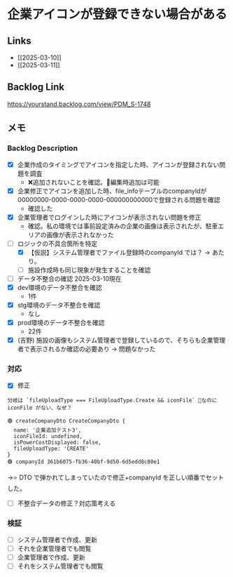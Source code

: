 # 企業アイコンが登録できない場合がある

## Links

- [[2025-03-10]]
- [[2025-03-11]]

## Backlog Link

https://yourstand.backlog.com/view/PDM_S-1748

## メモ

### Backlog Description

- [x] 企業作成のタイミングでアイコンを指定した時、アイコンが登録されない問題を調査
	- ❌追加されないことを確認。🔵編集時追加は可能
- [x] 企業修正でアイコンを追加した時、file_infoテーブルのcompanyIdが00000000-0000-0000-0000-000000000000で登録される問題を確認
	- 確認した
- [x] 企業管理者でログインした時にアイコンが表示されない問題を修正
	- 確認。私の環境では事前設定済みの企業の画像は表示されたが、駐車エリアの画像が表示されなかった
- [ ] ロジックの不具合箇所を特定
	- [x] 【仮説】システム管理者でファイル登録時のcompanyId では？ -> あたり。
	- [ ] 施設作成時も同じ現象が発生することを確認

- [ ] データ不整合の確認 2025-03-10現在
- [x] dev環境のデータ不整合を確認
	- 1件
- [x] stg環境のデータ不整合を確認
	- なし
- [x] prod環境のデータ不整合を確認
	- 22件
- [x] (吉野) 施設の画像もシステム管理者で登録しているので、そちらも企業管理者で表示されるか確認の必要あり -> 問題なかった

### 対応

- [x] 修正

```
分岐は `fileUploadType === FileUploadType.Create && iconFile` なのに
iconFile がない、なぜ？

🟢 createCompanyDto CreateCompanyDto {
  name: '企業追加テスト3',
  iconFileId: undefined,
  isPowerCostDisplayed: false,
  fileUploadType: 'CREATE'
}
🟢 companyId 361b6075-fb36-40bf-9d50-6d5edd8c80e1
```
->⭐️ DTO で弾かれてしまっていたので修正+companyId を正しい順番でセットした。

- [ ] 不整合データの修正？対応策考える

### 検証

- [ ] システム管理者で作成、更新
- [ ] それを企業管理者でも閲覧
- [ ] 企業管理者で作成、更新
- [ ] それをシステム管理者でも閲覧
